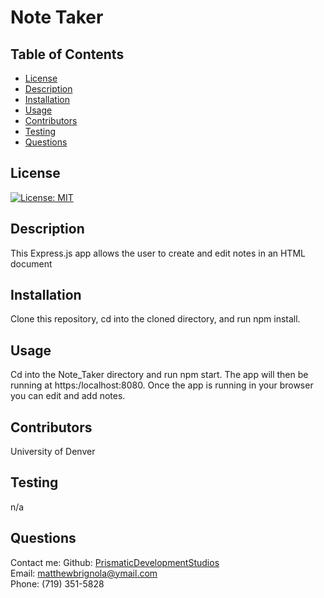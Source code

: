 # Note Taker

## Table of Contents

- [License](#license)
- [Description](#description)
- [Installation](#installation)
- [Usage](#instructions)
- [Contributors](#contributors)
- [Testing](#testing)
- [Questions](#questions)

## License

[![License: MIT](https://img.shields.io/badge/License-MIT-yellow.svg)](https://opensource.org/licenses/MIT)

## Description

This Express.js app allows the user to create and edit notes in an HTML document

## Installation

Clone this repository, cd into the cloned directory, and run npm install.

## Usage

Cd into the Note_Taker directory and run npm start. The app will then be running at https:/localhost:8080. Once the app is running in your browser you can edit and add notes.

## Contributors

University of Denver

## Testing

n/a

## Questions

Contact me:
Github: [PrismaticDevelopmentStudios](https://github.com/PrismaticDevelopmentStudios) <br>
Email: matthewbrignola@ymail.com <br>
Phone: (719) 351-5828 <br>
